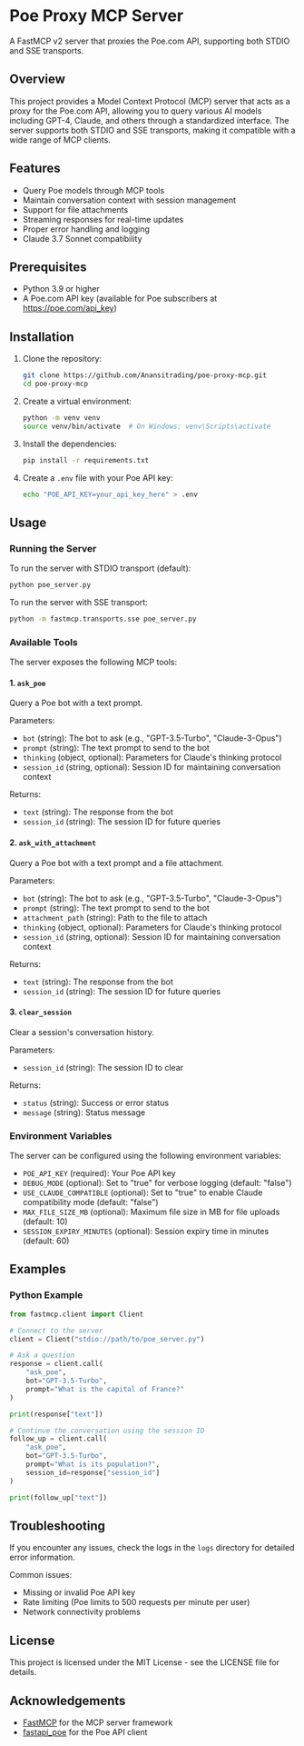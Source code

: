 # Poe Proxy MCP Server

A FastMCP v2 server that proxies the Poe.com API, supporting both STDIO and SSE transports.

## Overview

This project provides a Model Context Protocol (MCP) server that acts as a proxy for the Poe.com API, allowing you to query various AI models including GPT-4, Claude, and others through a standardized interface. The server supports both STDIO and SSE transports, making it compatible with a wide range of MCP clients.

## Features

- Query Poe models through MCP tools
- Maintain conversation context with session management
- Support for file attachments
- Streaming responses for real-time updates
- Proper error handling and logging
- Claude 3.7 Sonnet compatibility

## Prerequisites

- Python 3.9 or higher
- A Poe.com API key (available for Poe subscribers at https://poe.com/api_key)

## Installation

1. Clone the repository:
   ```bash
   git clone https://github.com/Anansitrading/poe-proxy-mcp.git
   cd poe-proxy-mcp
   ```

2. Create a virtual environment:
   ```bash
   python -m venv venv
   source venv/bin/activate  # On Windows: venv\Scripts\activate
   ```

3. Install the dependencies:
   ```bash
   pip install -r requirements.txt
   ```

4. Create a `.env` file with your Poe API key:
   ```bash
   echo "POE_API_KEY=your_api_key_here" > .env
   ```

## Usage

### Running the Server

To run the server with STDIO transport (default):

```bash
python poe_server.py
```

To run the server with SSE transport:

```bash
python -m fastmcp.transports.sse poe_server.py
```

### Available Tools

The server exposes the following MCP tools:

#### 1. `ask_poe`

Query a Poe bot with a text prompt.

Parameters:
- `bot` (string): The bot to ask (e.g., "GPT-3.5-Turbo", "Claude-3-Opus")
- `prompt` (string): The text prompt to send to the bot
- `thinking` (object, optional): Parameters for Claude's thinking protocol
- `session_id` (string, optional): Session ID for maintaining conversation context

Returns:
- `text` (string): The response from the bot
- `session_id` (string): The session ID for future queries

#### 2. `ask_with_attachment`

Query a Poe bot with a text prompt and a file attachment.

Parameters:
- `bot` (string): The bot to ask (e.g., "GPT-3.5-Turbo", "Claude-3-Opus")
- `prompt` (string): The text prompt to send to the bot
- `attachment_path` (string): Path to the file to attach
- `thinking` (object, optional): Parameters for Claude's thinking protocol
- `session_id` (string, optional): Session ID for maintaining conversation context

Returns:
- `text` (string): The response from the bot
- `session_id` (string): The session ID for future queries

#### 3. `clear_session`

Clear a session's conversation history.

Parameters:
- `session_id` (string): The session ID to clear

Returns:
- `status` (string): Success or error status
- `message` (string): Status message

### Environment Variables

The server can be configured using the following environment variables:

- `POE_API_KEY` (required): Your Poe API key
- `DEBUG_MODE` (optional): Set to "true" for verbose logging (default: "false")
- `USE_CLAUDE_COMPATIBLE` (optional): Set to "true" to enable Claude compatibility mode (default: "false")
- `MAX_FILE_SIZE_MB` (optional): Maximum file size in MB for file uploads (default: 10)
- `SESSION_EXPIRY_MINUTES` (optional): Session expiry time in minutes (default: 60)

## Examples

### Python Example

```python
from fastmcp.client import Client

# Connect to the server
client = Client("stdio://path/to/poe_server.py")

# Ask a question
response = client.call(
    "ask_poe",
    bot="GPT-3.5-Turbo",
    prompt="What is the capital of France?"
)

print(response["text"])

# Continue the conversation using the session ID
follow_up = client.call(
    "ask_poe",
    bot="GPT-3.5-Turbo",
    prompt="What is its population?",
    session_id=response["session_id"]
)

print(follow_up["text"])
```

## Troubleshooting

If you encounter any issues, check the logs in the `logs` directory for detailed error information.

Common issues:
- Missing or invalid Poe API key
- Rate limiting (Poe limits to 500 requests per minute per user)
- Network connectivity problems

## License

This project is licensed under the MIT License - see the LICENSE file for details.

## Acknowledgements

- [FastMCP](https://github.com/jlowin/fastmcp) for the MCP server framework
- [fastapi_poe](https://pypi.org/project/fastapi-poe/) for the Poe API client